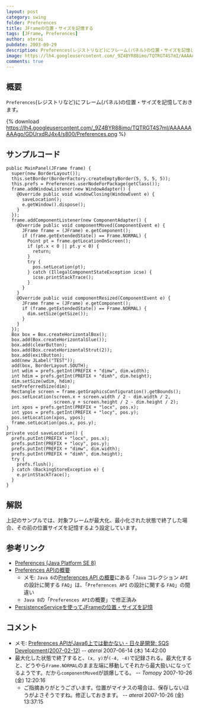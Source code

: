 ```yaml
---
layout: post
category: swing
folder: Preferences
title: JFrameの位置・サイズを記憶する
tags: [JFrame, Preferences]
author: aterai
pubdate: 2003-09-29
description: Preferences(レジストリなど)にフレーム(パネル)の位置・サイズを記憶しておきます。
image: https://lh4.googleusercontent.com/_9Z4BYR88imo/TQTRGT4S7mI/AAAAAAAAAgo/GDUrxdRJ4x4/s800/Preferences.png
comments: true
---
```

## 概要
`Preferences`(レジストリなど)にフレーム(パネル)の位置・サイズを記憶しておきます。

{% download https://lh4.googleusercontent.com/_9Z4BYR88imo/TQTRGT4S7mI/AAAAAAAAAgo/GDUrxdRJ4x4/s800/Preferences.png %}

## サンプルコード
<pre class="prettyprint"><code>public MainPanel(JFrame frame) {
  super(new BorderLayout());
  this.setBorder(BorderFactory.createEmptyBorder(5, 5, 5, 5));
  this.prefs = Preferences.userNodeForPackage(getClass());
  frame.addWindowListener(new WindowAdapter() {
    @Override public void windowClosing(WindowEvent e) {
      saveLocation();
      e.getWindow().dispose();
    }
  });
  frame.addComponentListener(new ComponentAdapter() {
    @Override public void componentMoved(ComponentEvent e) {
      JFrame frame = (JFrame) e.getComponent();
      if (frame.getExtendedState() == Frame.NORMAL) {
        Point pt = frame.getLocationOnScreen();
        if (pt.x &lt; 0 || pt.y &lt; 0) {
          return;
        }
        try {
          pos.setLocation(pt);
        } catch (IllegalComponentStateException icse) {
          icse.printStackTrace();
        }
      }
    }
    @Override public void componentResized(ComponentEvent e) {
      JFrame frame = (JFrame) e.getComponent();
      if (frame.getExtendedState() == Frame.NORMAL) {
        dim.setSize(getSize());
      }
    }
  });
  Box box = Box.createHorizontalBox();
  box.add(Box.createHorizontalGlue());
  box.add(clearButton);
  box.add(Box.createHorizontalStrut(2));
  box.add(exitButton);
  add(new JLabel("TEST"));
  add(box, BorderLayout.SOUTH);
  int wdim = prefs.getInt(PREFIX + "dimw", dim.width);
  int hdim = prefs.getInt(PREFIX + "dimh", dim.height);
  dim.setSize(wdim, hdim);
  setPreferredSize(dim);
  Rectangle screen = frame.getGraphicsConfiguration().getBounds();
  pos.setLocation(screen.x + screen.width / 2 - dim.width / 2,
                  screen.y + screen.height / 2 - dim.height / 2);
  int xpos = prefs.getInt(PREFIX + "locx", pos.x);
  int ypos = prefs.getInt(PREFIX + "locy", pos.y);
  pos.setLocation(xpos, ypos);
  frame.setLocation(pos.x, pos.y);
}
private void saveLocation() {
  prefs.putInt(PREFIX + "locx", pos.x);
  prefs.putInt(PREFIX + "locy", pos.y);
  prefs.putInt(PREFIX + "dimw", dim.width);
  prefs.putInt(PREFIX + "dimh", dim.height);
  try {
    prefs.flush();
  } catch (BackingStoreException e) {
    e.printStackTrace();
  }
}
</code></pre>

## 解説
上記のサンプルでは、対象フレームが最大化、最小化された状態で終了した場合、その前の位置サイズを記憶するよう設定しています。

## 参考リンク
- [Preferences (Java Platform SE 8)](https://docs.oracle.com/javase/jp/8/docs/api/java/util/prefs/Preferences.html)
- [Preferences APIの概要](https://docs.oracle.com/javase/jp/8/docs/technotes/guides/preferences/overview.html)
    - メモ: `Java 6`の[Preferences API の概要](http://docs.oracle.com/javase/jp/6/technotes/guides/preferences/overview.html)にある「`Java` コレクション `API` の設計に関する `FAQ`」は、「`Preferences API` の設計に関する `FAQ`」の間違い
    - `Java 8`の「`Preferences API`の概要」で修正済み
- [PersistenceServiceを使ってJFrameの位置・サイズを記憶](https://ateraimemo.com/Swing/PersistenceService.html)

<!-- dummy comment line for breaking list -->

## コメント
- メモ: [Preferences APIがJava6上では動かない - 日々是開発: SQS Development(2007-02-12)](http://sqs.cmr.sfc.keio.ac.jp/tdiary/20070212.html#p01) -- *aterai* 2007-06-14 (木) 14:42:00
- 最大化した状態で終了すると、`(x, y)`が`(-4, -4)`で記録される。最大化すると、どうやら`Frame.NORMAL`のまま左端に移動してそれから最大扱いになってるようです。だから`componentMoved`が誤爆してる。 -- *Tomopy* 2007-10-26 (金) 12:20:16
    - ご指摘ありがとうございます。位置がマイナスの場合は、保存しないほうがよさそうですね。修正しておきます。 -- *aterai* 2007-10-26 (金) 13:37:15

<!-- dummy comment line for breaking list -->
